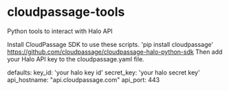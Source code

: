 # cloudpassage-tools
Python tools to interact with Halo API

Install CloudPassage SDK to use these scripts. 'pip install cloudpassage'
    https://github.com/cloudpassage/cloudpassage-halo-python-sdk
Then add your Halo API key to the cloudpassage.yaml file.

defaults:
    key_id: 'your halo key id'
    secret_key: 'your halo secret key'
    api_hostname: "api.cloudpassage.com"
    api_port: 443
